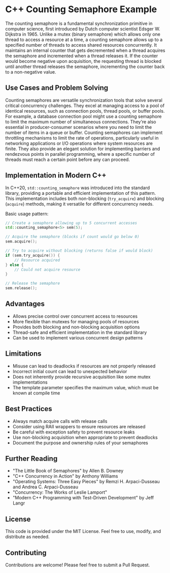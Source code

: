 # C++ Counting Semaphore Example

The counting semaphore is a fundamental synchronization primitive in computer science, first introduced by Dutch computer
scientist Edsger W. Dijkstra in 1965. Unlike a mutex (binary semaphore) which allows only one thread to access a resource at
a time, a counting semaphore allows up to a specified number of threads to access shared resources concurrently. It maintains
an internal counter that gets decremented when a thread acquires the semaphore and incremented when a thread releases it. If
the counter would become negative upon acquisition, the requesting thread is blocked until another thread releases the
semaphore, incrementing the counter back to a non-negative value.

## Use Cases and Problem Solving

Counting semaphores are versatile synchronization tools that solve several critical concurrency challenges. They excel at
managing access to a pool of identical resources, such as connection pools, thread pools, or buffer pools. For example, a
database connection pool might use a counting semaphore to limit the maximum number of simultaneous connections. They're also
essential in producer-consumer scenarios where you need to limit the number of items in a queue or buffer. Counting semaphores
can implement throttling mechanisms to limit the rate of operations, particularly useful in networking applications or I/O
operations where system resources are finite. They also provide an elegant solution for implementing barriers and rendezvous
points in parallel programming, where a specific number of threads must reach a certain point before any can proceed.

## Implementation in Modern C++

In C++20, `std::counting_semaphore` was introduced into the standard library, providing a portable and efficient implementation
of this pattern. This implementation includes both non-blocking (`try_acquire`) and blocking (`acquire`) methods, making it
versatile for different concurrency needs.

Basic usage pattern:
```cpp
// Create a semaphore allowing up to 5 concurrent accesses
std::counting_semaphore<5> sem(5);

// Acquire the semaphore (blocks if count would go below 0)
sem.acquire();

// Try to acquire without blocking (returns false if would block)
if (sem.try_acquire()) {
    // Resource acquired
} else {
    // Could not acquire resource
}

// Release the semaphore
sem.release();
```

## Advantages

- Allows precise control over concurrent access to resources
- More flexible than mutexes for managing pools of resources
- Provides both blocking and non-blocking acquisition options
- Thread-safe and efficient implementation in the standard library
- Can be used to implement various concurrent design patterns

## Limitations

- Misuse can lead to deadlocks if resources are not properly released
- Incorrect initial count can lead to unexpected behavior
- Does not inherently provide recursive acquisition like some mutex implementations
- The template parameter specifies the maximum value, which must be known at compile time

## Best Practices

- Always match acquire calls with release calls
- Consider using RAII wrappers to ensure resources are released
- Be careful with exception safety to prevent resource leaks
- Use non-blocking acquisition when appropriate to prevent deadlocks
- Document the purpose and ownership rules of your semaphores

## Further Reading

- "The Little Book of Semaphores" by Allen B. Downey
- "C++ Concurrency in Action" by Anthony Williams
- "Operating Systems: Three Easy Pieces" by Remzi H. Arpaci-Dusseau and Andrea C. Arpaci-Dusseau
- "Concurrency: The Works of Leslie Lamport"
- "Modern C++ Programming with Test-Driven Development" by Jeff Langr

## License

This code is provided under the MIT License. Feel free to use, modify, and distribute as needed.

## Contributing

Contributions are welcome! Please feel free to submit a Pull Request.
